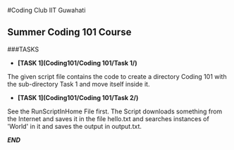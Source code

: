 #Coding Club IIT Guwahati

## Summer Coding 101 Course

###TASKS

* **[TASK 1](Coding101/Coding 101/Task 1/)**
	
The given script file contains the code to create a directory Coding 101 with the sub-directory Task 1 and move itself inside it.

* **[TASK 1](Coding101/Coding 101/Task 2/)**
	
See the RunScriptInHome File first.
The Script downloads something from the Internet and saves it in the file hello.txt and searches instances of 'World' in it and saves the output in output.txt.

**_END_**





 
